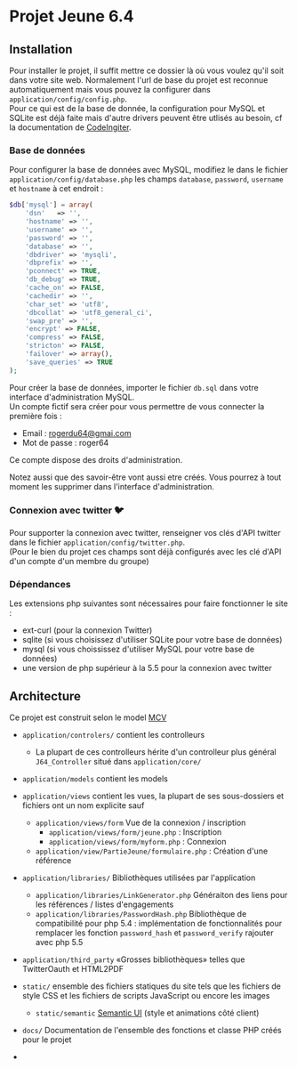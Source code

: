 # Projet Jeune 6.4

## Installation

Pour installer le projet, il suffit mettre ce dossier là où vous voulez qu'il soit dans votre site web. 
Normalement l'url de base du projet est reconnue automatiquement mais vous pouvez la configurer dans ```application/config/config.php```.  
Pour ce qui est de la base de donnée, la configuration pour MySQL et SQLite est déjà faite mais d'autre drivers peuvent être utlisés au 
besoin, cf la documentation de [CodeIngiter](https://codeigniter.com/).

### Base de données

Pour configurer la base de données avec MySQL, modifiez le dans le fichier ```application/config/database.php``` les champs ```database```, ```password```, ```username``` et ```hostname``` à cet endroit :
```php
$db['mysql'] = array(
	'dsn'	=> '',
	'hostname' => '',
	'username' => '',
	'password' => '',
	'database' => '',
	'dbdriver' => 'mysqli',
	'dbprefix' => '',
	'pconnect' => TRUE,
	'db_debug' => TRUE,
	'cache_on' => FALSE,
	'cachedir' => '',
	'char_set' => 'utf8',
	'dbcollat' => 'utf8_general_ci',
	'swap_pre' => '',
	'encrypt' => FALSE,
	'compress' => FALSE,
	'stricton' => FALSE,
	'failover' => array(),
	'save_queries' => TRUE
);
```

Pour créer la base de données, importer le fichier ```db.sql``` dans votre interface d'administration MySQL.  
Un compte fictif sera créer pour vous permettre de vous connecter la première fois : 
 - Email : rogerdu64@gmai.com
 - Mot de passe  : roger64

Ce compte dispose des droits d'administration.

Notez aussi que des savoir-être vont aussi etre créés. Vous pourrez à tout moment les supprimer dans l'interface d'administration.

### Connexion avec twitter :bird:

Pour supporter la connexion avec twitter, renseigner vos clés d'API twitter dans le fichier ```application/config/twitter.php```.  
(Pour le bien du projet ces champs sont déjà configurés avec les clé d'API d'un compte d'un membre du groupe)

### Dépendances 

Les extensions php suivantes sont nécessaires pour faire fonctionner le site :
 - ext-curl (pour la connexion Twitter)
 - sqlite (si vous choisissez d'utiliser SQLite pour votre base de données)
 - mysql (si vous choississez d'utiliser MySQL pour votre base de données)
 - une version de php supérieur à la 5.5 pour la connexion avec twitter
 
## Architecture 
 
 Ce projet est construit selon le model [MCV](http://baptiste-wicht.developpez.com/tutoriels/conception/mvc/)
 
  - ```application/controlers/``` contient les controlleurs 
    - La plupart de ces controlleurs hérite d'un controlleur plus général ```J64_Controller``` situé dans ```application/core/```
  - ```application/models``` contient les models
  - ```application/views``` contient les vues, la plupart de ses sous-dossiers et fichiers ont un nom explicite sauf 
    - ```application/views/form``` Vue de la connexion / inscription
      - ```application/views/form/jeune.php``` : Inscription
      - ```application/views/form/myform.php``` : Connexion
    - ```application/view/PartieJeune/formulaire.php``` : Création d'une référence
  - ```application/libraries/``` Bibliothèques utilisées par l'application
    - ```application/libraries/LinkGenerator.php``` Généraiton des liens pour les références / listes d'engagements
    - ```application/libraries/PasswordHash.php``` Bibliothèque de compatibilité pour php 5.4 : implémentation de fonctionnalités pour remplacer les fonction ```password_hash``` et ```password_verify``` rajouter avec php 5.5
  - ```application/third_party``` «Grosses bibliothèques» telles que TwitterOauth et HTML2PDF
  - ```static/``` ensemble des fichiers statiques du site tels que les fichiers de style CSS et les fichiers de scripts JavaScript ou encore les images
    - ```static/semantic``` [Semantic UI](http://semantic-ui.com/) (style et animations côté client)
  - ```docs/``` Documentation de l'ensemble des fonctions et classe PHP créés pour le projet
    
  -

